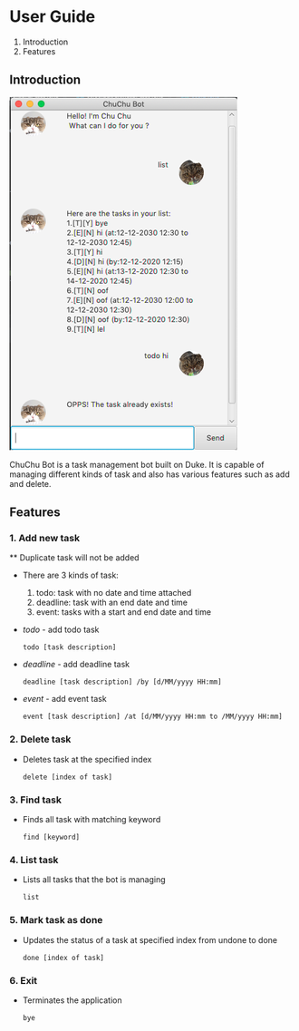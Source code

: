 # User Guide
1. Introduction
2. Features

## Introduction
![Image of ChuChu Bot](https://raw.githubusercontent.com/XinPei-ng/duke/master/docs/Ui.png)

ChuChu Bot is a task management bot built on Duke. It is 
capable of managing different kinds of task and also has various
features such as add and delete.

## Features 

### 1. Add new task

** Duplicate task will not be added
- There are 3 kinds of task:
   1. todo: task with no date and time attached
   2. deadline: task with an end date and time
   3. event: tasks with a start and end date and time
   

- *todo* - add todo task

      todo [task description]

- *deadline* - add deadline task

      deadline [task description] /by [d/MM/yyyy HH:mm]
      
- *event* - add event task
     
      event [task description] /at [d/MM/yyyy HH:mm to /MM/yyyy HH:mm]
  
### 2. Delete task

- Deletes task at the specified index
 
      delete [index of task]
    
### 3. Find task
   
- Finds all task with matching keyword
   
      find [keyword]

### 4. List task

- Lists all tasks that the bot is managing

      list
    
### 5. Mark task as done

- Updates the status of a task at specified index from undone to done

      done [index of task]

### 6. Exit

- Terminates the application

      bye 
  
     


